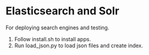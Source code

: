 # Elasticsearch and Solr

For deploying search engines and testing.

1. Follow install.sh to install apps.
2. Run load_json.py to load json files and create index.

